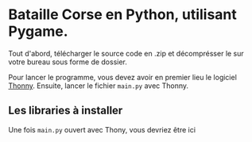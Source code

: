 # Bataille Corse en Python, utilisant Pygame.

Tout d'abord, télécharger le source code en .zip et décomprésser le sur votre bureau sous forme de dossier.

Pour lancer le programme, vous devez avoir en premier lieu le logiciel <a href="https://thonny.org/">Thonny</a>. Ensuite, lancer le fichier `main.py` 
avec Thonny.

## Les libraries à installer

Une fois `main.py` ouvert avec Thony, vous devriez être ici
